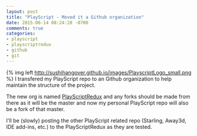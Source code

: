 ```yaml
---
layout: post
title: "PlayScript - Moved it a Github organization"
date: 2015-06-14 08:24:28 -0700
comments: true
categories: 
- playscript
- playscriptredux
- github
- git
---
```

{% img left http://sushihangover.github.io/images/PlayscriptLogo_small.png %}  I transfered my PlayScript repo to an Github organization to help maintain the structure of the project. 

The new org is named [PlayScriptRedux](https://github.com/PlayScriptRedux) and any forks should be made from there as it will be the master and now my personal PlayScript repo will also be a fork of that master.

I'll be (slowly) posting the other PlayScript related repo (Starling, Away3d, IDE add-ins, etc.) to the PlayScriptRedux as they are tested.

